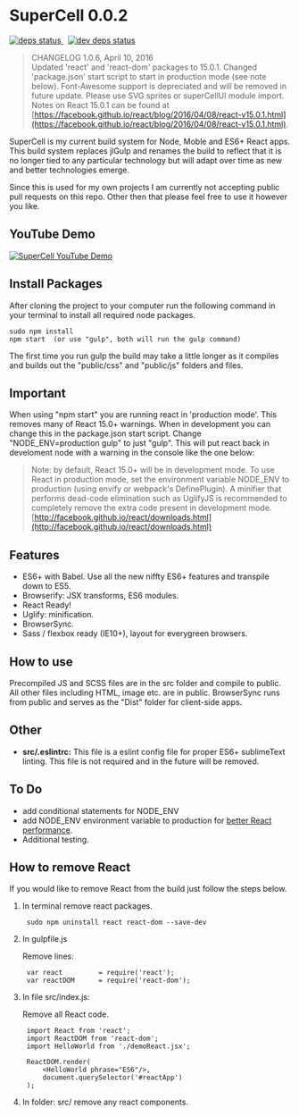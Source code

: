 # SuperCell 0.0.2

<a href="https://david-dm.org/joellongie/superCell">
  <img src="https://david-dm.org/joellongie/superCell/status.svg" alt="deps status"/>
</a>&nbsp;
<a href="https://david-dm.org/joellongie/superCell#info=devDependencies">
  <img src="https://david-dm.org/joellongie/superCell/dev-status.svg" alt="dev deps status"/>
</a>

> CHANGELOG 1.0.6, April 10, 2016     
> Updated 'react' and 'react-dom' packages to 15.0.1. Changed 'package.json' start script to start in production mode (see note below).  Font-Awesome support is depreciated and will be removed in future update.  Please use SVG sprites or superCellUI module import.  Notes on React 15.0.1 can be found at [https://facebook.github.io/react/blog/2016/04/08/react-v15.0.1.html](https://facebook.github.io/react/blog/2016/04/08/react-v15.0.1.html).


SuperCell is my current build system for Node, Moble and ES6+ React apps.  This build system replaces jlGulp and renames the build to reflect that it is no longer tied to any particular technology but will adapt over time as new and better technologies emerge.

Since this is used for my own projects I am currently not accepting public pull requests on this repo.  Other then that please feel free to use it however you like.

## YouTube Demo
[![SuperCell YouTube Demo](http://img.youtube.com/vi/bfuQAL1xkag/0.jpg)](https://www.youtube.com/watch?v=bfuQAL1xkag)

## Install Packages

After cloning the project to your computer run the following command in your terminal to install all required node packages.

	sudo npm install
	npm start  (or use "gulp", both will run the gulp command)

The first time you run gulp the build may take a little longer as it compiles and builds out the "public/css" and "public/js" folders and files.

## Important
When using "npm start" you are running react in 'production mode'.  This removes many of React 15.0+ warnings.  When in development you can change this in the package.json start script.  Change "NODE_ENV=production gulp" to just "gulp".  This will put react back in develoment node with a warning in the console like the one below:

> Note: by default, React 15.0+ will be in development mode. To use React in production mode, set the environment variable NODE_ENV to production (using envify or webpack's DefinePlugin). A minifier that performs dead-code elimination such as UglifyJS is recommended to completely remove the extra code present in development mode. [http://facebook.github.io/react/downloads.html](http://facebook.github.io/react/downloads.html)


## Features

- ES6+ with Babel.  Use all the new niffty ES6+ features and transpile down to ES5.
- Browserify: JSX transforms, ES6 modules.
- React Ready!
- Uglify: minification.
- BrowserSync.
- Sass / flexbox ready (IE10+), layout for everygreen browsers.

## How to use

Precompiled JS and SCSS files are in the src folder and compile to public.  All other files including HTML, image etc. are in public.  BrowserSync runs from public and serves as the "Dist" folder for client-side apps.

## Other

- **src/.eslintrc:**  This file is a eslint config file for proper ES6+ sublimeText linting.  This file is not required and in the future will be removed.


## To Do
- add conditional statements for NODE_ENV
- add NODE_ENV environment variable to production for [better React performance](https://facebook.github.io/react/blog/2015/10/07/react-v0.14.html#installation).
- Additional testing.

## How to remove React
If you would like to remove React from the build just follow the steps below.

1. In terminal remove react packages.

		sudo npm uninstall react react-dom --save-dev

2. In gulpfile.js

	Remove lines:

		var react         = require('react');
		var reactDOM      = require('react-dom');

3. In file src/index.js:

	Remove all React code.

		import React from 'react';
		import ReactDOM from 'react-dom';
		import HelloWorld from './demoReact.jsx';

		ReactDOM.render(
		    <HelloWorld phrase="ES6"/>,
		    document.querySelector('#reactApp')
		);

6. In folder: src/ remove any react components.
